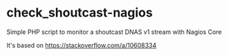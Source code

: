 # check_shoutcast-nagios
Simple PHP script to monitor a shoutcast DNAS v1 stream with Nagios Core

It's based on https://stackoverflow.com/a/10608334
